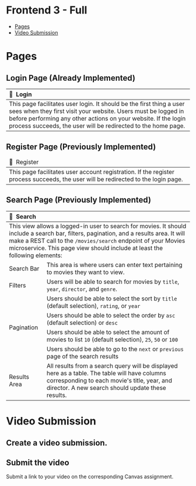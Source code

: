 # Frontend 3 - Full

 - [Pages](#pages)
 - [Video Submission](#video-submission)

# Pages

## Login Page (Already Implemented)

<table>
  <thead>
    <tr>
      <th align="left" width="1100">📄&nbsp;&nbsp;Login</th>
    </tr>
  </thead>
  <tbody>
    <tr></tr>
    <tr>
      <td align="left" >This page facilitates user login. It should be the first thing a user sees when they first visit your website. Users must be logged in before performing any other actions on your website. If the login process succeeds, the user will be redirected to the home page.</td>
    </tr>
  </tbody>
</table>

## Register Page (Previously Implemented)

<table>
  <thead>
    <tr>
      <td align="left" width="1100">📄&nbsp;&nbsp;Register</td>
    </tr>
  </thead>
  <tbody>
    <tr></tr>
    <tr>
      <td align="left" >This page facilitates user account registration. If the register process succeeds, the user will be redirected to the login page.</td>
    </tr>
  </tbody>
</table>

## Search Page (Previously Implemented)

<table>
  <thead>
    <tr>
      <th colspan="2"  align="left" width="1100">📄&nbsp;&nbsp;Search</th>
    </tr>
  </thead>
  <tbody>
    <tr></tr>
    <tr>
      <td  colspan="2" align="left" >This view allows a logged-in user to search for movies. It should include a search bar, filters, pagination, and a results area. It will make a REST call to the <code>/movies/search</code> endpoint of your Movies microservice. This page view should include at least the following elements:</td>
    </tr>
    <tr>
      <td align="left">Search Bar</td><td align="left" >This area is where users can enter text pertaining to movies they want to view.</td>
    </tr>
    <tr></tr>
    <tr>
      <td align="left" >Filters</td><td align="left" >Users will be able to search for movies by <code>title</code>, <code>year</code>, <code>director</code>, and <code>genre</code>.</td>
    </tr>
    <tr></tr>
    <tr>
      <td align="left" rowspan="9">Pagination</td> 
    <tr>
    <tr>
      <td align="left" >Users should be able to select the sort by <code>title</code> (default selection), <code>rating</code>, or <code>year</code></td> 
    <tr>
    <tr>
      <td align="left" >Users should be able to select the order by <code>asc</code> (default selection) or <code>desc</code></td> 
    <tr>
    <tr>
      <td align="left" >Users should be able to select the amount of movies to list <code>10</code> (default selection), <code>25</code>, <code>50</code> or <code>100</code></td> 
    <tr>
    <tr>
      <td align="left" >Users should be able to go to the <code>next</code> or <code>previous</code> page of the search results</td> 
    <tr></tr>
    <tr>
      <td align="left" >Results Area</td> <td align="left" >All results from a search query will be displayed here as a table. The table will have columns corresponding to each movie's title, year, and director. A new search should update these results.</td>
    </tr>
  </tbody>
</table>

# Video Submission

## Create a video submission. 

## Submit the video
Submit a link to your video on the corresponding Canvas assignment.

